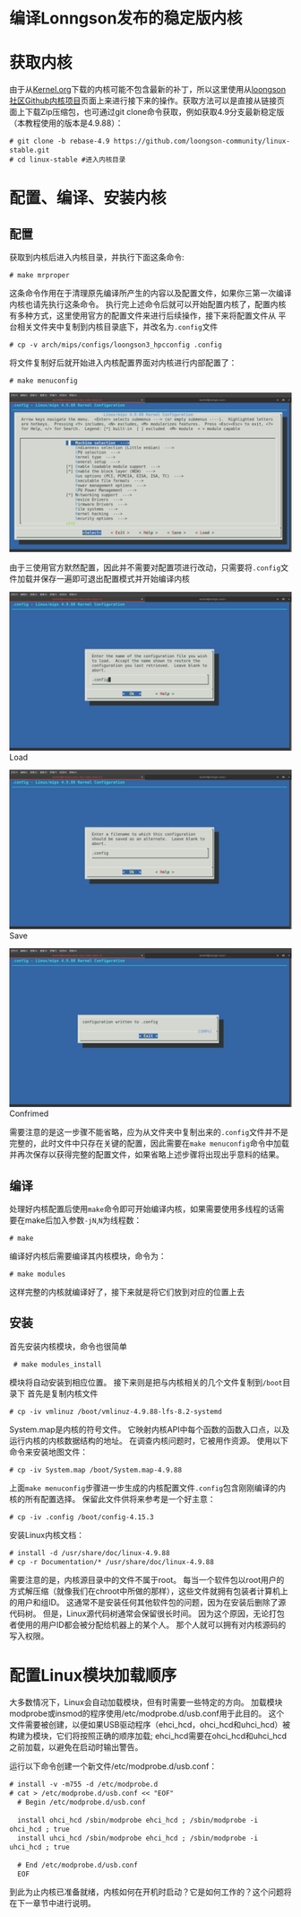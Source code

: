 编译Lonngson发布的稳定版内核
=========================== 
# 获取内核

由于从[Kernel.org](https://www.kernel.org/)下载的内核可能不包含最新的补丁，所以这里使用从[loongson社区Github内核项目](https://github.com/loongson-community/linux-stable)页面上来进行接下来的操作。获取方法可以是直接从链接页面上下载Zip压缩包，也可通过git clone命令获取，例如获取4.9分支最新稳定版（本教程使用的版本是4.9.88）：
```
# git clone -b rebase-4.9 https://github.com/loongson-community/linux-stable.git  
# cd linux-stable #进入内核目录
```

# 配置、编译、安装内核
## 配置
获取到内核后进入内核目录，并执行下面这条命令:
```
# make mrproper
```
这条命令作用在于清理原先编译所产生的内容以及配置文件，如果你三第一次编译内核也请先执行这条命令。
执行完上述命令后就可以开始配置内核了，配置内核有多种方式，这里使用官方的配置文件来进行后续操作，接下来将配置文件从
平台相关文件夹中复制到内核目录底下，并改名为`.config`文件
```
# cp -v arch/mips/configs/loongson3_hpcconfig .config
```
将文件复制好后就开始进入内核配置界面对内核进行内部配置了：
```
# make menuconfig
```
![](https://github.com/TaoistFox/LFS-BOOK-loongson/blob/master/zh-cn/_images/makeKernel_make_menuconfig.png)

由于三使用官方默然配置，因此并不需要对配置项进行改动，只需要将`.config`文件加载并保存一遍即可退出配置模式并开始编译内核

![](https://github.com/TaoistFox/LFS-BOOK-loongson/blob/master/zh-cn/_images/makeKernel_load_config.png)
Load

![](https://github.com/TaoistFox/LFS-BOOK-loongson/blob/master/zh-cn/_images/makeKernel_save_config.png)
Save

![](https://github.com/TaoistFox/LFS-BOOK-loongson/blob/master/zh-cn/_images/makeKernel_save_config_2.png)
Confrimed


需要注意的是这一步骤不能省略，应为从文件夹中复制出来的`.config`文件并不是完整的，此时文件中只存在关键的配置，因此需要在`make menuconfig`命令中加载并再次保存以获得完整的配置文件，如果省略上述步骤将出现出乎意料的结果。

## 编译
处理好内核配置后使用`make`命令即可开始编译内核，如果需要使用多线程的话需要在make后加入参数`-jN`,`N`为线程数：
```
# make
```
编译好内核后需要编译其内核模块，命令为：
```
# make modules
```

这样完整的内核就编译好了，接下来就是将它们放到对应的位置上去

## 安装

首先安装内核模块，命令也很简单
```
 # make modules_install
```
模块将自动安装到相应位置。
接下来则是把与内核相关的几个文件复制到`/boot`目录下
首先是复制内核文件
```
# cp -iv vmlinuz /boot/vmlinuz-4.9.88-lfs-8.2-systemd
```
System.map是内核的符号文件。 它映射内核API中每个函数的函数入口点，以及运行内核的内核数据结构的地址。 在调查内核问题时，它被用作资源。 使用以下命令来安装地图文件：
```
# cp -iv System.map /boot/System.map-4.9.88
```
上面`make menuconfig`步骤进一步生成的内核配置文件`.config`包含刚刚编译的内核的所有配置选择。 保留此文件供将来参考是一个好主意：
```
# cp -iv .config /boot/config-4.15.3
```

安装Linux内核文档：
```
# install -d /usr/share/doc/linux-4.9.88
# cp -r Documentation/* /usr/share/doc/linux-4.9.88
```
需要注意的是，内核源目录中的文件不属于root。 每当一个软件包以root用户的方式解压缩（就像我们在chroot中所做的那样），这些文件就拥有包装者计算机上的用户和组ID。 这通常不是安装任何其他软件包的问题，因为在安装后删除了源代码树。 但是，Linux源代码树通常会保留很长时间。 因为这个原因，无论打包者使用的用户ID都会被分配给机器上的某个人。 那个人就可以拥有对内核源码的写入权限。

# 配置Linux模块加载顺序

大多数情况下，Linux会自动加载模块，但有时需要一些特定的方向。 加载模块modprobe或insmod的程序使用/etc/modprobe.d/usb.conf用于此目的。 这个文件需要被创建，以便如果USB驱动程序（ehci_hcd，ohci_hcd和uhci_hcd）被构建为模块，它们将按照正确的顺序加载; ehci_hcd需要在ohci_hcd和uhci_hcd之前加载，以避免在启动时输出警告。

运行以下命令创建一个新文件/etc/modprobe.d/usb.conf：
```
# install -v -m755 -d /etc/modprobe.d
# cat > /etc/modprobe.d/usb.conf << "EOF"
  # Begin /etc/modprobe.d/usb.conf
  
  install ohci_hcd /sbin/modprobe ehci_hcd ; /sbin/modprobe -i ohci_hcd ; true
  install uhci_hcd /sbin/modprobe ehci_hcd ; /sbin/modprobe -i uhci_hcd ; true
  
  # End /etc/modprobe.d/usb.conf
  EOF
```
到此为止内核已准备就绪，内核如何在开机时启动？它是如何工作的？这个问题将在下一章节中进行说明。
